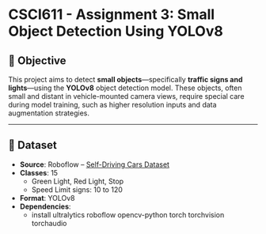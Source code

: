 # CSCI611 - Assignment 3: Small Object Detection Using YOLOv8

## 📌 Objective
This project aims to detect **small objects**—specifically **traffic signs and lights**—using the **YOLOv8** object detection model. These objects, often small and distant in vehicle-mounted camera views, require special care during model training, such as higher resolution inputs and data augmentation strategies.

---

## 📂 Dataset
- **Source**: Roboflow – [Self-Driving Cars Dataset](https://universe.roboflow.com/selfdriving-car-qtywx/self-driving-cars-lfjou)
- **Classes**: 15
  - Green Light, Red Light, Stop
  - Speed Limit signs: 10 to 120
- **Format**: YOLOv8
- **Dependencies**:
  - install ultralytics roboflow opencv-python torch torchvision torchaudio
